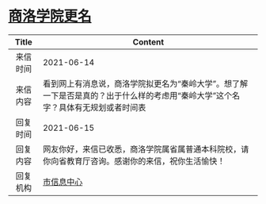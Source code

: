 # <a href="http://www.shangluo.gov.cn/zmhd/ldxxxx.jsp?urltype=leadermail.LeaderMailContentUrl&wbtreeid=1112&leadermailid=7371">商洛学院更名</a>
|Title|Content|
|:---:|---|
|来信时间|2021-06-14|
|来信内容|看到网上有消息说，商洛学院拟更名为“秦岭大学”。想了解一下是否是真的？出于什么样的考虑用“秦岭大学”这个名字？具体有无规划或者时间表|
|回复时间|2021-06-15|
|回复内容|网友你好，来信已收悉，商洛学院属省属普通本科院校，请你向省教育厅咨询。感谢你的来信，祝你生活愉快！|
|回复机构|<a href="../../categories/agencies/市信息中心.md">市信息中心</a>|
